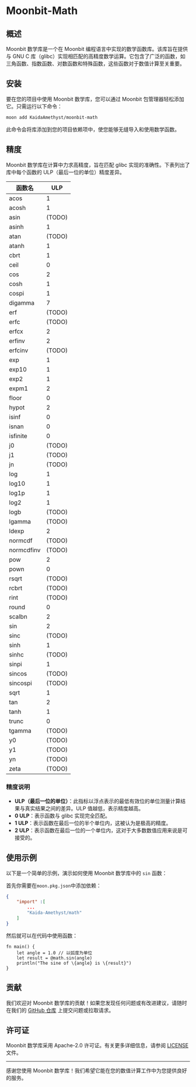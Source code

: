 # Moonbit-Math

## 概述

Moonbit 数学库是一个在 Moonbit 编程语言中实现的数学函数库。该库旨在提供与 GNU C 库（glibc）实现相匹配的高精度数学运算。它包含了广泛的函数，如三角函数、指数函数、对数函数和特殊函数，这些函数对于数值计算至关重要。

## 安装

要在您的项目中使用 Moonbit 数学库，您可以通过 Moonbit 包管理器轻松添加它。只需运行以下命令：

```bash
moon add KaidaAmethyst/moonbit-math
```

此命令会将库添加到您的项目依赖项中，使您能够无缝导入和使用数学函数。

## 精度

Moonbit 数学库在计算中力求高精度，旨在匹配 glibc 实现的准确性。下表列出了库中每个函数的 ULP（最后一位的单位）精度差异。

| 函数名        | ULP                  |
|---------------|----------------------|
| acos          |1                     |
| acosh         |1                     |
| asin          |(TODO)                |
| asinh         |1                     |
| atan          |(TODO)                |
| atanh         |1                     |
| cbrt          |1                     |
| ceil          |0                     |
| cos           |2                     |
| cosh          |1                     |
| cospi         |1                     |
| digamma       |7                     |
| erf           |(TODO)                |
| erfc          |(TODO)                |
| erfcx         |2                     |
| erfinv        |2                     |
| erfcinv       |(TODO)                |
| exp           |1                     |
| exp10         |1                     |
| exp2          |1                     |
| expm1         |2                     |
| floor         |0                     |
| hypot         |2                     |
| isinf         |0                     |
| isnan         |0                     |
| isfinite      |0                     |
| j0            |(TODO)                |
| j1            |(TODO)                |
| jn            |(TODO)                |
| log           |1                     |
| log10         |1                     |
| log1p         |1                     |
| log2          |1                     |
| logb          |(TODO)                |
| lgamma        |(TODO)                |
| ldexp         |2                     |
| normcdf       |(TODO)                |
| normcdfinv    |(TODO)                |
| pow           |2                     |
| pown          |0                     |
| rsqrt         |(TODO)                |
| rcbrt         |(TODO)                |
| rint          |(TODO)                |
| round         |0                     |
| scalbn        |2                     |
| sin           |2                     |
| sinc          |(TODO)                |
| sinh          |1                     |
| sinhc         |(TODO)                |
| sinpi         |1                     |
| sincos        |(TODO)                |
| sincospi      |(TODO)                |
| sqrt          |1                     |
| tan           |2                     |
| tanh          |1                     |
| trunc         |0                     |
| tgamma        |(TODO)                |
| y0            |(TODO)                |
| y1            |(TODO)                |
| yn            |(TODO)                |
| zeta          |(TODO)                |

### 精度说明

- **ULP（最后一位的单位）**：此指标以浮点表示的最低有效位的单位测量计算结果与真实结果之间的差异。ULP 值越低，表示精度越高。
- **0 ULP**：表示函数与 glibc 实现完全匹配。
- **1 ULP**：表示函数在最后一位的半个单位内，这被认为是极高的精度。
- **2 ULP**：表示函数在最后一位的一个单位内，这对于大多数数值应用来说是可接受的。

## 使用示例

以下是一个简单的示例，演示如何使用 Moonbit 数学库中的 `sin` 函数：

首先你需要在`moon.pkg.json`中添加依赖：

```json
{
    "import" :[
        ...
        "Kaida-Amethyst/math"
    ]
}
```

然后就可以在代码中使用函数：

```moonbit
fn main() {
    let angle = 1.0 // 以弧度为单位
    let result = @math.sin(angle)
    println("The sine of \{angle} is \{result}")
}
```

## 贡献

我们欢迎对 Moonbit 数学库的贡献！如果您发现任何问题或有改进建议，请随时在我们的 [GitHub 仓库](https://github.com/Kaida-Amethyst/moonbit-math) 上提交问题或拉取请求。

## 许可证

Moonbit 数学库采用 Apache-2.0 许可证。有关更多详细信息，请参阅 [LICENSE](LICENSE) 文件。

---

感谢您使用 Moonbit 数学库！我们希望它能在您的数值计算工作中为您提供良好的服务。
